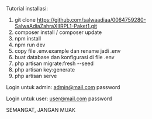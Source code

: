 Tutorial installasi:

1. git clone https://github.com/salwaadiaa/0064759280-SalwaAdiaZahraXIIRPL1-Paket1.git
2. composer install / composer update
3. npm install 
4. npm run dev
5. copy file .env.example dan rename jadi .env
6. buat database dan konfigurasi di file .env
7. php artisan migrate:fresh --seed
8. php artisan key:generate
9. php artisan serve

Login untuk admin:
admin@mail.com
password

Login untuk user:
user@mail.com
password

SEMANGAT, JANGAN MUAK
